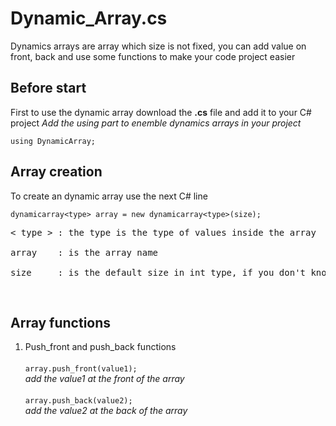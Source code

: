 # Dynamic_Array.cs

Dynamics arrays are array which size is not fixed, you can add value on front, back and use some functions to make your code project easier

## Before start

First to use the dynamic array download the **.cs** file and add it to your C# project
*Add the using part to enemble dynamics arrays in your project*

```using DynamicArray;```

## Array creation

To create an dynamic array use the next C# line

```dynamicarray<type> array = new dynamicarray<type>(size);```

<pre>< type > : the type is the type of values inside the array<br>
array    : is the array name<br>
size     : is the default size in int type, if you don't know what size you need use 0 as a empty array</pre><br>

## Array functions
1. Push_front and push_back functions <br><br>
```array.push_front(value1);``` <br>
*add the value1 at the front of the array*<br><br>
```array.push_back(value2);```<br>
*add the value2 at the back of the array*<br><br>
